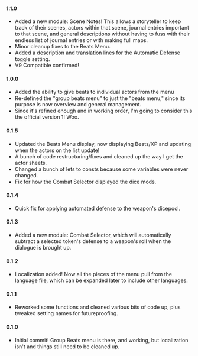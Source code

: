 #### 1.1.0
* Added a new module: Scene Notes! This allows a storyteller to keep track of their scenes, actors within that scene, journal entries important to that scene, and general descriptions without having to fuss with their endless list of journal entries or with making full maps.
* Minor cleanup fixes to the Beats Menu.
* Added a description and translation lines for the Automatic Defense toggle setting.
* V9 Compatible confirmed!

#### 1.0.0
* Added the ability to give beats to individual actors from the menu
* Re-defined the "group beats menu" to just the "beats menu," since its purpose is now overview and general management.
* Since it's refined enough and in working order, I'm going to consider this the official version 1! Woo.

#### 0.1.5
* Updated the Beats Menu display, now displaying Beats/XP and updating when the actors on the list update!
* A bunch of code restructuring/fixes and cleaned up the way I get the actor sheets.
* Changed a bunch of lets to consts because some variables were never changed.
* Fix for how the Combat Selector displayed the dice mods.

#### 0.1.4
* Quick fix for applying automated defense to the weapon's dicepool.

#### 0.1.3
* Added a new module: Combat Selector, which will automatically subtract a selected token's defense to a weapon's roll when the dialogue is brought up.

#### 0.1.2
* Localization added! Now all the pieces of the menu pull from the language file, which can be expanded later to include other languages.

#### 0.1.1
* Reworked some functions and cleaned various bits of code up, plus tweaked setting names for futureproofing.

#### 0.1.0
* Initial commit! Group Beats menu is there, and working, but localization isn't and things still need to be cleaned up.
